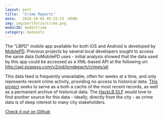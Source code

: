 ```yaml
---
layout: post
title:  "Crime Reports"
date:   2016-10-05 05:25:53 -0500
img: img/portfolio/crime.png
modalID: modalCrime
category: Datasets
---
```

The "LBPD" mobile app available for both iOS and Android is developed by [MobilePD](http://gomobilepd.com/). Previous projects by several local developers sought to access the same data GoMobilePD uses - initial analysis showed that the data used by this app could be accessed as a XML-based API at the following uri: <http://api.ezaxess.com/v2/pd/longbeach/crimes/all>

This data feed is frequently unavailable, often for weeks at a time, and only represents recent crime activity, providing no access to historical data. [This project][crime-statistics-archive] seeks to serve as a both a cache of the most recent records, as well as a permanent archive of historical data. The [HackLB DLF](/#dlf) would love to find another source for this data - ideally, directly from the city - as crime data is of deep interest to many city stakeholders.

<a href="https://github.com/HackLB/crime-statistics"><span class="fa fa-github"></span> Check it out on Github</a>

[crime-statistics-archive]: https://github.com/HackLB/crime-statistics